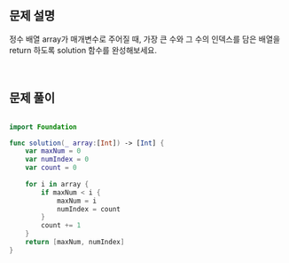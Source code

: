 
## 문제 설명
정수 배열 array가 매개변수로 주어질 때, 가장 큰 수와 그 수의 인덱스를 담은 배열을 return 하도록 solution 함수를 완성해보세요.

<br>

## 문제 풀이

```swift

import Foundation

func solution(_ array:[Int]) -> [Int] {
    var maxNum = 0
    var numIndex = 0
    var count = 0
    
    for i in array {
        if maxNum < i {
            maxNum = i
            numIndex = count
        }
        count += 1
    }
    return [maxNum, numIndex]
}


```

